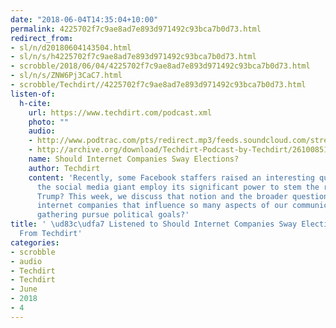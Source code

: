 ```yaml
---
date: "2018-06-04T14:35:04+10:00"
permalink: 4225702f7c9ae8ad7e893d971492c93bca7b0d73.html
redirect_from:
- sl/n/d20180604143504.html
- sl/n/s/h4225702f7c9ae8ad7e893d971492c93bca7b0d73.html
- scrobble/2018/06/04/4225702f7c9ae8ad7e893d971492c93bca7b0d73.html
- sl/n/s/ZNW6Pj3CaC7.html
- scrobble/Techdirt//4225702f7c9ae8ad7e893d971492c93bca7b0d73.html
listen-of:
  h-cite:
    url: https://www.techdirt.com/podcast.xml
    photo: ""
    audio:
    - http://www.podtrac.com/pts/redirect.mp3/feeds.soundcloud.com/stream/261008511-techdirt-should-internet-companies-sway-elections.mp3
    - http://archive.org/download/Techdirt-Podcast-by-Techdirt/261008511-techdirt-should-internet-companies-sway-elections.mp3
    name: Should Internet Companies Sway Elections?
    author: Techdirt
    content: 'Recently, some Facebook staffers raised an interesting question: should
      the social media giant employ its significant power to stem the rise of Donald
      Trump? This week, we discuss that notion and the broader question: should the
      internet companies that influence so many aspects of our communication and information
      gathering pursue political goals?'
title: ' \ud83c\udfa7 Listened to Should Internet Companies Sway Elections? by Techdirt
  From Techdirt'
categories:
- scrobble
- audio
- Techdirt
- Techdirt
- June
- 2018
- 4
---
```

